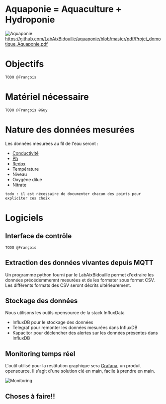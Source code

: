 # Aquaponie = Aquaculture + Hydroponie

![Aquaponie](images/aquaponie_homepage.png "Aquaponie")
https://github.com/LabAixBidouille/aquaponie/blob/master/pdf/Projet_domotique_Aquaponie.pdf

# Objectifs

`TODO @François`

# Matériel nécessaire

`TODO @François @Guy`

# Nature des données mesurées

Les données mesurées au fil de l'eau seront :
* [Conductivité](http://aquatechnique.pagesperso-orange.fr/Techniques/page_%20conduc.htm)
* [Ph](https://fr.wikipedia.org/wiki/Potentiel_hydrog%C3%A8ne)
* [Redox](https://fr.wikipedia.org/wiki/Indicateur_r%C3%A9dox)
* Température
* Niveau
* Oxygène dilué
* Nitrate

`todo : il est nécessaire de documenter chacun des points pour expliciter ces choix`

# Logiciels

## Interface de contrôle

`TODO @François`

## Extraction des données vivantes depuis MQTT

Un programme python fourni par le LabAixBidouille permet d'extraire les données précédemmemnt mesurées et de les formater sous format CSV. Les différents formats des CSV seront décrits ultérieurement.

## Stockage des données

Nous utilisons les outils opensource de la stack InfluxData
* InfluxDB pour le stockage des données
* Telegraf pour remonter les données mesurées dans InfluxDB
* Kapacitor pour déclencher des alertes sur les données présentes dans InfluxDB
 
## Monitoring temps réel

L'outil utilisé pour la restitution graphique sera [Grafana](http://grafana.org/), un produit opensource.
Il s'agit d'une solution clé en main, facile à prendre en main.

![Monitoring](images/grafana_homepage.png "Monitoring")

## Choses à faire!!

